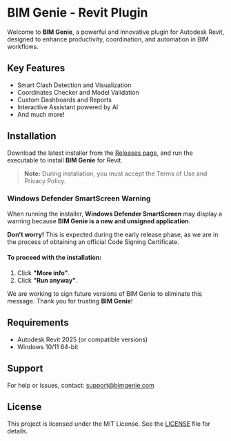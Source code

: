 # BIM Genie - Revit Plugin

Welcome to **BIM Genie**, a powerful and innovative plugin for Autodesk Revit, designed to enhance productivity, coordination, and automation in BIM workflows.

## Key Features
- Smart Clash Detection and Visualization
- Coordinates Checker and Model Validation
- Custom Dashboards and Reports
- Interactive Assistant powered by AI
- And much more!

## Installation
Download the latest installer from the [Releases page](https://github.com/Bruno-Senna/BIMGenie), and run the executable to install **BIM Genie** for Revit.

> **Note:** During installation, you must accept the Terms of Use and Privacy Policy.

### Windows Defender SmartScreen Warning
When running the installer, **Windows Defender SmartScreen** may display a warning because **BIM Genie is a new and unsigned application**.

**Don't worry!** This is expected during the early release phase, as we are in the process of obtaining an official Code Signing Certificate.

#### To proceed with the installation:
1. Click **"More info"**.
2. Click **"Run anyway"**.

We are working to sign future versions of BIM Genie to eliminate this message. Thank you for trusting **BIM Genie**!

## Requirements
- Autodesk Revit 2025 (or compatible versions)
- Windows 10/11 64-bit

## Support
For help or issues, contact: [support@bimgenie.com](mailto:support@bimgenie.com)

## License
This project is licensed under the MIT License. See the [LICENSE](LICENSE) file for details.
